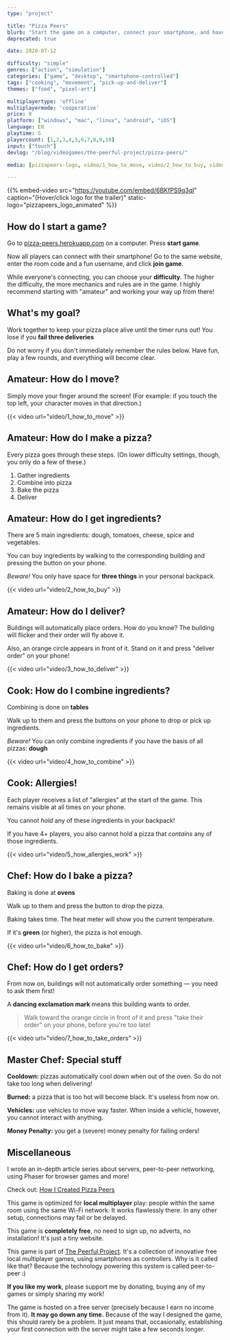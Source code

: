 ```yaml
---
type: "project"

title: "Pizza Peers"
blurb: "Start the game on a computer, connect your smartphone, and have some cooperative multiplayer fun delivering tasty pizzas!"
deprecated: true

date: 2020-07-12

difficulty: "simple"
genres: ["action", "simulation"]
categories: ["game", "desktop", "smartphone-controlled"]
tags: ["cooking", "movement", "pick-up-and-deliver"]
themes: ["food", "pixel-art"]

multiplayertype: 'offline'
multiplayermode: 'cooperative'
price: 0
platform: ["windows", "mac", "linux", "android", "iOS"]
language: EN
playtime: 5
playercount: [1,2,3,4,5,6,7,8,9,10]
input: ["touch"]
devlog: "/blog/videogames/the-peerful-project/pizza-peers/"

media: [pizzapeers-logo, video/1_how_to_move, video/2_how_to_buy, video/3_how_to_deliver, video/4_how_to_combine, video/5_how_allergies_work, video/6_how_to_bake, video/7_how_to_take_orders, pizzapeers-logo-animated]

---
```


{{% embed-video src="https://youtube.com/embed/6BKfPS9q3qI" caption="(Hover/click logo for the trailer)" static-logo="pizzapeers_logo_animated" %}}

## How do I start a game?

Go to [pizza-peers.herokuapp.com](https://pizza-peers.herokuapp.com) on a computer. Press **start game**.

Now all players can connect with their smartphone! Go to the same website, enter the room code and a fun username, and click **join game**.

While everyone's connecting, you can choose your **difficulty**. The higher the difficulty, the more mechanics and rules are in the game. I highly recommend starting with "amateur" and working your way up from there!

## What's my goal?

Work together to keep your pizza place alive until the timer runs out! You lose if you **fail three deliveries**

Do not worry if you don't immediately remember the rules below. Have fun, play a few rounds, and everything will become clear.

## Amateur: How do I move?

Simply move your finger around the screen! (For example: if you touch the top left, your character moves in that direction.)

{{< video url="video/1_how_to_move" >}}

## Amateur: How do I make a pizza?

Every pizza goes through these steps. (On lower difficulty settings, though, you only do a few of these.)
1. Gather ingredients
2. Combine into pizza
3. Bake the pizza
4. Deliver

## Amateur: How do I get ingredients?

There are 5 main ingredients: dough, tomatoes, cheese, spice and vegetables.

You can buy ingredients by walking to the corresponding building and pressing the button on your phone.

_Beware!_ You only have space for **three things** in your personal backpack.

{{< video url="video/2_how_to_buy" >}}

## Amateur: How do I deliver?

Buildings will automatically place orders. How do you know? The building will flicker and their order will fly above it.

Also, an orange circle appears in front of it. Stand on it and press "deliver order" on your phone!

{{< video url="video/3_how_to_deliver" >}}

## Cook: How do I combine ingredients?

Combining is done on **tables**

Walk up to them and press the buttons on your phone to drop or pick up ingredients.

_Beware!_ You can only combine ingredients if you have the basis of all pizzas: **dough**

{{< video url="video/4_how_to_combine" >}}

## Cook: Allergies!

Each player receives a list of "allergies" at the start of the game. This remains visible at all times on your phone.

You cannot _hold_ any of these ingredients in your backpack!

If you have 4+ players, you also cannot hold a pizza that _contains_ any of those ingredients.

{{< video url="video/5_how_allergies_work" >}}

## Chef: How do I bake a pizza?

Baking is done at **ovens**

Walk up to them and press the button to drop the pizza.

Baking takes time. The heat meter will show you the current temperature.

If it's **green** (or higher), the pizza is hot enough.

{{< video url="video/6_how_to_bake" >}}

## Chef: How do I get orders?

From now on, buildings will not automatically order something &mdash; you need to ask them first!

A **dancing exclamation mark** means this building wants to order.

> Walk toward the orange circle in front of it and press "take their order" on your phone, before you're too late!

{{< video url="video/7_how_to_take_orders" >}}

## Master Chef: Special stuff

**Cooldown:** pizzas automatically cool down when out of the oven. So do not take too long when delivering!

**Burned:** a pizza that is too hot will become black. It's useless from now on.

**Vehicles:** use vehicles to move way faster. When inside a vehicle, however, you cannot interact with anything.

**Money Penalty:** you get a (severe) money penalty for failing orders!

## Miscellaneous

I wrote an in-depth article series about servers, peer-to-peer networking, using Phaser for browser games and more! 

Check out: [How I Created Pizza Peers](/blog/videogames/the-peerful-project/pizza-peers)

This game is optimized for **local multiplayer** play: people within the same room using the same Wi-Fi network. It works flawlessly there. In any other setup, connections may fail or be delayed.

This game is **completely free**, no need to sign up, no adverts, no installation! It's just a tiny website.

This game is part of [The Peerful Project](https://pandaqi.com/the-peerful-project). It's a collection of innovative free local multiplayer games, using smartphones as controllers. Why is it called like that? Because the technology powering this system is called peer-to-peer :)

**If you like my work**, please support me by donating, buying any of my games or simply sharing my work!

The game is hosted on a free server (precisely because I earn no income from it). **It may go down any time.** Because of the way I designed the game, this should rarely be a problem. It just means that, occasionally, establishing your first connection with the server might take a few seconds longer.
